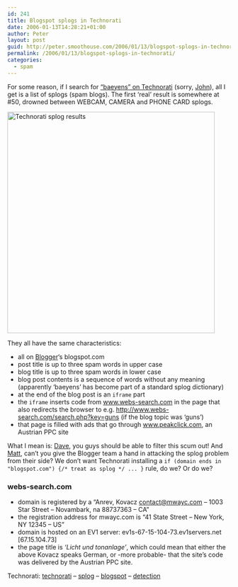 ```yaml
---
id: 241
title: Blogspot splogs in Technorati
date: 2006-01-13T14:28:21+01:00
author: Peter
layout: post
guid: http://peter.smoothouse.com/2006/01/13/blogspot-splogs-in-technorati/
permalink: /2006/01/13/blogspot-splogs-in-technorati/
categories:
  - spam
---
```

For some reason, if I search for [&#8220;baeyens&#8221; on Technorati](http://www.technorati.com/search/baeyens) (sorry, [John](http://www.baeyens.net)), all I get is a list of splogs (spam blogs). The first &#8216;real&#8217; result is somewhere at #50, drowned between WEBCAM, CAMERA and PHONE CARD splogs.

[<img loading="lazy" src="http://static.flickr.com/43/85968015_b4b44b233d.jpg" width="468" height="500" alt="Technorati splog results" />](http://www.flickr.com/photos/pforret/85968015/ "Photo Sharing")

They all have the same characteristics:

  * all on [Blogger](http://www.blogger.com)&#8216;s blogspot.com 
  * post title is up to three spam words in upper case 
  * blog title is up to three spam words in lower case 
  * blog post contents is a sequence of words without any meaning (apparently &#8216;baeyens&#8217; has become part of a standard splog dictionary) 
  * at the end of the blog post is an `iframe` part 
  * the `iframe` inserts code from www.webs-search.com in the page that also redirects the browser to e.g. http://www.webs-search.com/search.php?key=guns (if the blog topic was &#8216;guns&#8217;) 
  * that page is filled with ads that go through www.peakclick.com, an Austrian PPC site 

What I mean is: [Dave](http://www.sifry.com/alerts/), you guys should be able to filter this scum out! And [Matt](http://www.mattcutts.com/blog/), can&#8217;t you give the Blogger team a hand in attacking the splog problem from their side? We don&#8217;t want Technorati installing a `if (domain ends in "blogspot.com") {/* treat as splog */ ... }` rule, do we? Or do we?

### webs-search.com

  * domain is registered by a &#8220;Anrev, Kovacz contact@mwayc.com &#8211; 1003 Star Street &#8211; Novambark, na 88737363 &#8211; CA&#8221; 
  * the registration address for mwayc.com is &#8220;41 State Street &#8211; New York, NY 12345 &#8211; US&#8221; 
  * domain is hosted on an EV1 server: ev1s-67-15-104-73.ev1servers.net [67.15.104.73]
  * the page title is _&#8216;Licht und tonanlage&#8217;_, which could mean that either the above Kovacz speaks German, or -more probable- that the site&#8217;s code was delivered by the Austrian PPC site.

Technorati: <a href="http://technorati.com/tag/technorati" rel="tag">technorati</a> &#8211; <a href="http://technorati.com/tag/splog" rel="tag">splog</a> &#8211; <a href="http://technorati.com/tag/blogspot" rel="tag">blogspot</a> &#8211; <a href="http://technorati.com/tag/detection" rel="tag">detection</a>